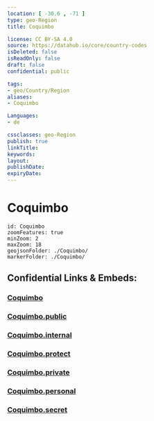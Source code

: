 ```yaml
---
location: [ -30.6 , -71 ] 
type: geo-Region
title: Coquimbo

license: CC BY-SA 4.0
source: https://datahub.io/core/country-codes
isDeleted: false
isReadOnly: false
draft: false
confidential: public

tags:
- geo/Country/Region
aliases:
- Coquimbo

Languages:
- de

cssclasses: geo-Region
publish: true
linkTitle: 
keywords: 
layout: 
publishDate: 
expiryDate: 
---
```


# Coquimbo

```leaflet
id: Coquimbo
zoomFeatures: true 
minZoom: 2 
maxZoom: 18
geojsonFolder: ./Coquimbo/
markerFolder: ./Coquimbo/
```


## Confidential Links & Embeds: 

### [Coquimbo](/_Standards/Earth/Continent/America~South/Chile/regions~Chile/Coquimbo.md) 

### [Coquimbo.public](/_public/Earth/Continent/America~South/Chile/regions~Chile/Coquimbo.public.md) 

### [Coquimbo.internal](/_internal/Earth/Continent/America~South/Chile/regions~Chile/Coquimbo.internal.md) 

### [Coquimbo.protect](/_protect/Earth/Continent/America~South/Chile/regions~Chile/Coquimbo.protect.md) 

### [Coquimbo.private](/_private/Earth/Continent/America~South/Chile/regions~Chile/Coquimbo.private.md) 

### [Coquimbo.personal](/_personal/Earth/Continent/America~South/Chile/regions~Chile/Coquimbo.personal.md) 

### [Coquimbo.secret](/_secret/Earth/Continent/America~South/Chile/regions~Chile/Coquimbo.secret.md)

